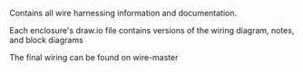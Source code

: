 Contains all wire harnessing information and documentation.

Each enclosure's draw.io file contains versions of the wiring diagram, notes, and block diagrams

The final wiring can be found on wire-master
